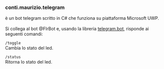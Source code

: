 ###  conti.maurizio.telegram
è un bot telegram scritto in C# che funziona su piattaforma Microsoft UWP.<br/><br/>
Si collega al bot @FlrBot e, usando la libreria [telegram.bot](https://github.com/MrRoundRobin/telegram.bot), risponde ai seguenti comandi:<br/>

`/toggle`<br/>
Cambia lo stato del led.

`/status`<br/>
Ritorna lo stato del led.
